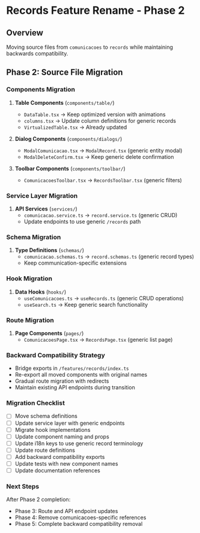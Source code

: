 # Records Feature Rename - Phase 2

## Overview

Moving source files from `comunicacoes` to `records` while maintaining backwards compatibility.

## Phase 2: Source File Migration

### Components Migration

1. **Table Components** (`components/table/`)
   - `DataTable.tsx` → Keep optimized version with animations
   - `columns.tsx` → Update column definitions for generic records
   - `VirtualizedTable.tsx` → Already updated

2. **Dialog Components** (`components/dialogs/`)
   - `ModalComunicacao.tsx` → `ModalRecord.tsx` (generic entity modal)
   - `ModalDeleteConfirm.tsx` → Keep generic delete confirmation

3. **Toolbar Components** (`components/toolbar/`)
   - `ComunicacoesToolbar.tsx` → `RecordsToolbar.tsx` (generic filters)

### Service Layer Migration

1. **API Services** (`services/`)
   - `comunicacao.service.ts` → `record.service.ts` (generic CRUD)
   - Update endpoints to use generic `/records` path

### Schema Migration

1. **Type Definitions** (`schemas/`)
   - `comunicacao.schemas.ts` → `record.schemas.ts` (generic record types)
   - Keep communication-specific extensions

### Hook Migration

1. **Data Hooks** (`hooks/`)
   - `useComunicacoes.ts` → `useRecords.ts` (generic CRUD operations)
   - `useSearch.ts` → Keep generic search functionality

### Route Migration

1. **Page Components** (`pages/`)
   - `ComunicacoesPage.tsx` → `RecordsPage.tsx` (generic list page)

### Backward Compatibility Strategy

- Bridge exports in `/features/records/index.ts`
- Re-export all moved components with original names
- Gradual route migration with redirects
- Maintain existing API endpoints during transition

### Migration Checklist

- [ ] Move schema definitions
- [ ] Update service layer with generic endpoints
- [ ] Migrate hook implementations
- [ ] Update component naming and props
- [ ] Update i18n keys to use generic record terminology
- [ ] Update route definitions
- [ ] Add backward compatibility exports
- [ ] Update tests with new component names
- [ ] Update documentation references

### Next Steps

After Phase 2 completion:

- Phase 3: Route and API endpoint updates
- Phase 4: Remove comunicacoes-specific references
- Phase 5: Complete backward compatibility removal
